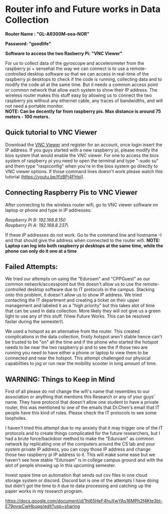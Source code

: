 # Router info and Future works in Data Collection #

****Router Name : "GL-AR300M-eea-NOR"****

****Password: "goodlife"****

****Software to access the two Rasberry Pi: "VNC Viewer"****

For us to collect data of the gyroscope and accelerometer from the raspberry pi + sensehat
the way we can connect is to use a remote-controlled desktop software so that we can 
access in real-time of the raspberry pi desktops to check if the code is running, 
collecting data and to modify the code
all at the same time. But it needs a common access point or common network that allow 
each system to show their IP address. The wireless router makes this stuff easy by 
allowing us to connect the two raspberry pis without any ethernet cable, any traces 
of bandwidths, and will not need a portable monitor.\
**NOTE: Can be decently far from raspberry pis. Max distance is around 75 meters - 100 meters.**
## Quick tutorial to VNC Viewer ##

Download the [VNC Viewer](https://www.realvnc.com/en/connect/download/viewer/) and register for an account, once login insert the IP address. If you guys started with a new raspberry pi, please modify the bios system that would enable the VNC viewer. For one to access the bios system of raspberry pi you need to open the terminal and type "-sudo su" and them type "raspiconfig" when you're in the bios system go directly to VNC viewer options.  If those command lines doesn't work please watch this tutorial (https://youtu.be/IfzBPi4FHpI).

## Connecting Raspberry Pis to VNC Viewer
After connecting to the wireless router wifi, go to VNC viewer software on laptop or phone and type
in IP addresses:

_Raspberry Pi B: 192.168.8.150_\
_Raspberry Pi A: 192.168.8.237_\

If these IP addresses do not work. Go to the command line and hostname -I and that should give
the address when connected to the router wifi.
**NOTE: Laptop can log into both raspberry pi desktops at the same time, while the phone can
only do it one at a time**

## Failed Attempts: ##

We tried our attempts on using the "Eduroam" and "CPPGuest" as our common 
network/accesspoint but this doesn't allow us to use the remote-controlled desktop 
software due to IT protocols in the campus. Stacking onto this problem, it doesn't 
allow us to show IP address. We tried contacting the IT department and creating a 
ticket on their upper management and labeled it as a "high priority" but this takes 
alot of time that can be used in data collection. More likely they will not give us a 
green light to use any of this stuff. (View Future Works. This can be resolved faster during
the semester)\

We used a hotspot as an alternative from the router. This created complications in the 
data collection, firstly hotspot aren't stable hence can't be trusted to be "on" 
all the time and if the phone who started the hotspot needs to be near the two 
raspberry pi and to see the if those two are running you need to have either a 
phone or laptop to view them to be connected and near the hotspot. This attempt challenged 
our physical capabilities to jog or run near the mobility scooter in long amount of time. 

## WARNING: Things to Keep in Mind ##

First of all please do not change the wifi's name that resembles to our association or anything that mentions this Research or any of your guys' name. They have protocol that doesn't allow one student to have a private router, this was mentioned to one of the emails that Dr.Chen's email that IT people have this kind of rules. Please check the IT protocols to see some loopholes.

I haven't tried this attempt due to my anxiety that it may trigger one of the IT protocols and to create things complicated for the future researchers, but I had a brute force/backdoor method to make the "Eduroam" as common network by replicating one of the computers around the CS lab and your system private IP address, you can copy those IP address and change those two  raspberry pi IP address to it. This will make some ease but we haven't see how stable "Eduroam" is in college campus ground and with the alot of people showing up in this upcoming semester.

Invest spare time on automation that sends out csv files in one cloud storage system or discord. Discord bot is one of the attempts I have doing but didn't got the time to it due to data processing and catching up the paper works in my research program.


https://docs.google.com/document/d/1hl65HeF4huXwYAs16MPh2f4Kte3bt-E79pvwCwHbuqg/edit?usp=sharing
